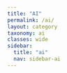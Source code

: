 ```yaml
---
title: "AI"
permalink: /ai/
layout: category
taxonomy: ai
classes: wide
sidebar:
  title: "ai"
  nav: sidebar-ai
---
```

